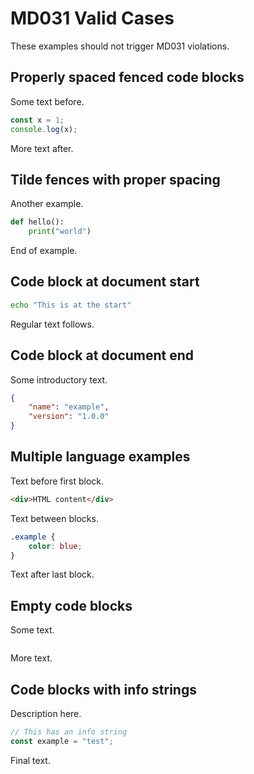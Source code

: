# MD031 Valid Cases

These examples should not trigger MD031 violations.

## Properly spaced fenced code blocks

Some text before.

```javascript
const x = 1;
console.log(x);
```

More text after.

## Tilde fences with proper spacing

Another example.

~~~python
def hello():
    print("world")
~~~

End of example.

## Code block at document start

```bash
echo "This is at the start"
```

Regular text follows.

## Code block at document end

Some introductory text.

```json
{
    "name": "example",
    "version": "1.0.0"
}
```

## Multiple language examples

Text before first block.

```html
<div>HTML content</div>
```

Text between blocks.

```css
.example {
    color: blue;
}
```

Text after last block.

## Empty code blocks

Some text.

```
```

More text.

## Code blocks with info strings

Description here.

```javascript filename="example.js"
// This has an info string
const example = "test";
```

Final text.